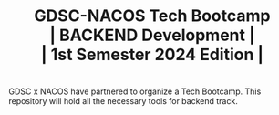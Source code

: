 <div align="center">
<h1> GDSC-NACOS Tech Bootcamp <br> | BACKEND Development | <br> | 1st Semester 2024 Edition  |</h1>

</div>

# 
GDSC x NACOS have partnered to organize a Tech Bootcamp. This repository will hold all the necessary tools for backend track.
